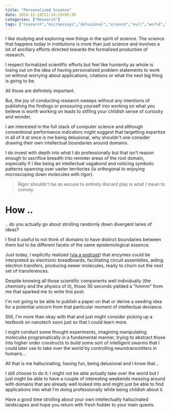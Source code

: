 ```yaml
---
title: "Personalized Science"
date: 2024-11-18T11:14:23+05:30
categories: ["Research"]
tags: ["research","microessays","delusional","science","evil","world","humanity"]
---
```


I like studying and exploring new things in the spirit of science. The science that happens today in institutions is more than just science and involves a lot of ancillary efforts directed towards the formalized production of research.  

I respect formalized scientific efforts but feel like humanity as whole is losing out on the idea of having personalized problem statements to work on without worrying about applications, citations or what the next big thing is going to be.  

All those are definitely important.  

But, the joy of conducting research sweeps without any intentions of publishing the findings or pressuring yourself into working on what you believe is worth working on leads to stifling your childish sense of curiosity and wonder.  

I am interested in the full stack of computer science and although conventional performance indicators might suggest that targetting expertize in all of it at once is me being delusional, why shouldn't one consider drawing their own intellectual boundaries around domains.  

I do invest with depth into what I do professionally but that isn't reason enough to sacrifice breadth into remoter areas of the root domain, especially if I like being an intellectual vagabond and noticing symbolic patterns spanning over vaster territories (is orthogonal to enjoying microscoping down molecules with rigor).  

> Rigor shouldn't be an excuse to entirely discard play is what I mean to convey.

# How ..

.. do you actually go about strolling randomly down divergent lanes of ideas?  

I find it useful to not think of domains to have distinct boundaries between them but to be different facets of the same epistemological essence.  

Just today, I explicitly realized ([via a podcast](https://www.youtube.com/watch?v=fytGL8vzGeQ&ab_channel=DeveloperVoices)) that enzymes could be interpreted as electronic breadboards, facilitating circuit assemblies, aiding electron transfers, producing newer molecules, ready to churn out the next set of transferences.

Despite knowing all those scientific components well individually (the chemistry and the physics of it), those 30 seconds yielded a "hmmm" from me that sparked me to write this post.  

I'm not going to be able to publish a paper on that or derive a seeding idea for a potential unicorn from that particular moment of intellectual deviance.  

Still, I'm more than okay with that and just might consider picking up a textbook on nanotech soon just so that I could learn more.  

I might conduct some thought experiments, imagining manipulating molecules programatically in a fundamental manner, trying to abstract those into higher order constructs to build some sort of intelligent swarms that I could later use to take over the world by controlling neurotransmitters in humans...  

All that is me hallucinating, having fun, being delusional and I know that...  

I still choose to do it: I might not be able actually take over the world but I just might be able to have a couple of interesting weekends messing around with domains that are already well looked into and might just be able to find applications into what I'm doing professionally while being childish about it.  

Have a good time strolling about your own intellectually hallucinated landscapes and hope you return with fresh fodder to your main quests.  
